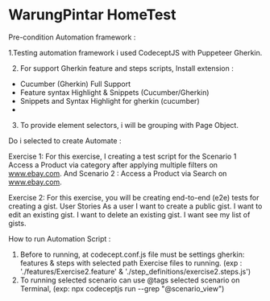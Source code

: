 # WarungPintar HomeTest

Pre-condition Automation framework :

1.Testing automation framework i used CodeceptJS with Puppeteer Gherkin.

2. For support Gherkin feature and steps scripts, Install extension :
- Cucumber (Gherkin) Full Support
- Feature syntax Highlight & Snippets (Cucumber/Gherkin)
- Snippets and Syntax Highlight for gherkin (cucumber)
- 
3. To provide element selectors, i will be grouping with Page Object.

Do i selected to create Automate :

Exercise 1:
For this exercise, I creating a test script for the Scenario 1 Access a Product via category after applying multiple filters on www.ebay.com. And Scenario 2 :  Access a Product via Search on www.ebay.com.

Exercise 2:
For this exercise, you will be creating end-to-end (e2e) tests for creating a gist.
User Stories
As a user
  I want to create a public gist.
  I want to edit an existing gist.
  I want to delete an existing gist.
  I want see my list of gists.
  
 
How to run Automation Script :

1. Before to running, at codecept.conf.js file must be settings gherkin: features & steps with selected path Exercise files to running. (exp : './features/Exercise2.feature' & './step_definitions/exercise2.steps.js') 
2. To running selected scenario can use @tags selected scenario on Terminal, (exp:  npx codeceptjs run --grep "@scenario_view")
